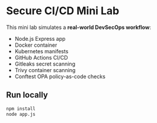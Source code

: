 # Secure CI/CD Mini Lab

This mini lab simulates a **real-world DevSecOps workflow**:

- Node.js Express app
- Docker container
- Kubernetes manifests
- GitHub Actions CI/CD
- Gitleaks secret scanning
- Trivy container scanning
- Conftest OPA policy-as-code checks

## Run locally

```bash
npm install
node app.js
